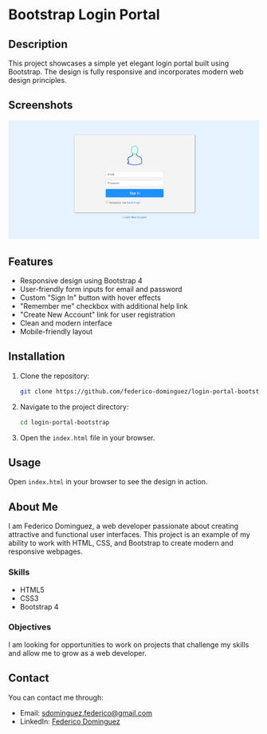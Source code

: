 # Bootstrap Login Portal

## Description

This project showcases a simple yet elegant login portal built using Bootstrap. The design is fully responsive and incorporates modern web design principles.

## Screenshots

![Screenshot](https://github.com/federico-dominguez/login-portal-bootstrap/blob/master/assets/screenshot.png)

## Features

- Responsive design using Bootstrap 4
- User-friendly form inputs for email and password
- Custom "Sign In" button with hover effects
- "Remember me" checkbox with additional help link
- "Create New Account" link for user registration
- Clean and modern interface
- Mobile-friendly layout

## Installation

1. Clone the repository:
   ```sh
   git clone https://github.com/federico-dominguez/login-portal-bootstrap.git
   ```

2. Navigate to the project directory:
   ```sh
   cd login-portal-bootstrap
   ```

3. Open the `index.html` file in your browser.

## Usage

Open `index.html` in your browser to see the design in action.

## About Me

I am Federico Dominguez, a web developer passionate about creating attractive and functional user interfaces. This project is an example of my ability to work with HTML, CSS, and Bootstrap to create modern and responsive webpages.

### Skills

- HTML5
- CSS3
- Bootstrap 4

### Objectives

I am looking for opportunities to work on projects that challenge my skills and allow me to grow as a web developer.

## Contact

You can contact me through:

- Email: sdominguez.federico@gmail.com
- LinkedIn: [Federico Dominguez](https://www.linkedin.com/in/federico-dominguez-5055481aa/)

